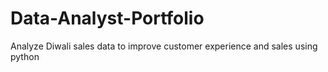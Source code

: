 # Data-Analyst-Portfolio
Analyze Diwali sales data to improve customer experience and sales using python
